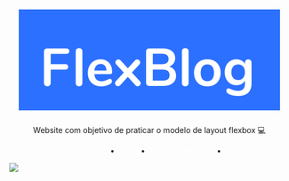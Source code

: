 <h1 align="center"> <img src="./imgs/logo.svg" alt="FlexBlog" title="Flexbox"> </h1>
<p align="center"> Website com objetivo de praticar o modelo de layout flexbox 💻 </p>
<p align="center">
 <a href="#objetivo" style="color:white;">Objetivo</a> •
  <a href="#sobre"style="color:white;" >Sobre</a> •
   <a href="#aprendizado" style="color:white;">O que eu aprendi?</a> •
</p>
<img src="./videos/flexbox-gif-min.gif">
